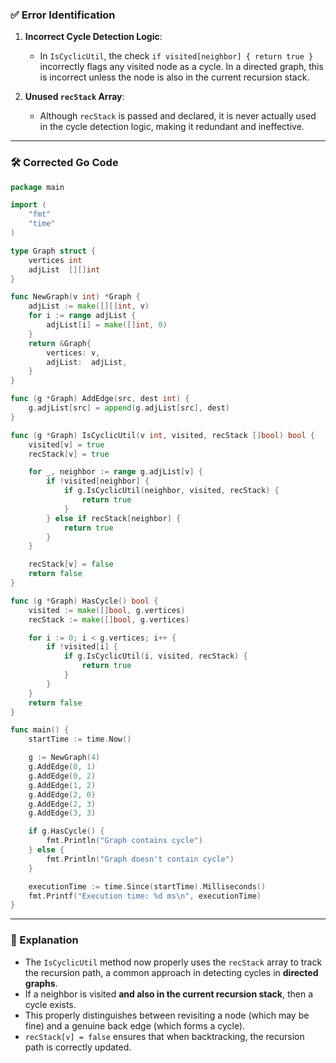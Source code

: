 ### ✅ Error Identification

1. **Incorrect Cycle Detection Logic**:
   - In `IsCyclicUtil`, the check `if visited[neighbor] { return true }` incorrectly flags any visited node as a cycle. In a directed graph, this is incorrect unless the node is also in the current recursion stack.

2. **Unused `recStack` Array**:
   - Although `recStack` is passed and declared, it is never actually used in the cycle detection logic, making it redundant and ineffective.

---

### 🛠️ Corrected Go Code

```go
package main

import (
	"fmt"
	"time"
)

type Graph struct {
	vertices int
	adjList  [][]int
}

func NewGraph(v int) *Graph {
	adjList := make([][]int, v)
	for i := range adjList {
		adjList[i] = make([]int, 0)
	}
	return &Graph{
		vertices: v,
		adjList:  adjList,
	}
}

func (g *Graph) AddEdge(src, dest int) {
	g.adjList[src] = append(g.adjList[src], dest)
}

func (g *Graph) IsCyclicUtil(v int, visited, recStack []bool) bool {
	visited[v] = true
	recStack[v] = true

	for _, neighbor := range g.adjList[v] {
		if !visited[neighbor] {
			if g.IsCyclicUtil(neighbor, visited, recStack) {
				return true
			}
		} else if recStack[neighbor] {
			return true
		}
	}

	recStack[v] = false
	return false
}

func (g *Graph) HasCycle() bool {
	visited := make([]bool, g.vertices)
	recStack := make([]bool, g.vertices)

	for i := 0; i < g.vertices; i++ {
		if !visited[i] {
			if g.IsCyclicUtil(i, visited, recStack) {
				return true
			}
		}
	}
	return false
}

func main() {
	startTime := time.Now()

	g := NewGraph(4)
	g.AddEdge(0, 1)
	g.AddEdge(0, 2)
	g.AddEdge(1, 2)
	g.AddEdge(2, 0)
	g.AddEdge(2, 3)
	g.AddEdge(3, 3)

	if g.HasCycle() {
		fmt.Println("Graph contains cycle")
	} else {
		fmt.Println("Graph doesn't contain cycle")
	}

	executionTime := time.Since(startTime).Milliseconds()
	fmt.Printf("Execution time: %d ms\n", executionTime)
}
```

---

### 🧠 Explanation

- The `IsCyclicUtil` method now properly uses the `recStack` array to track the recursion path, a common approach in detecting cycles in **directed graphs**.
- If a neighbor is visited **and also in the current recursion stack**, then a cycle exists.
- This properly distinguishes between revisiting a node (which may be fine) and a genuine back edge (which forms a cycle).
- `recStack[v] = false` ensures that when backtracking, the recursion path is correctly updated.
